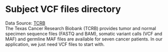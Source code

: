 # Subject VCF files directory 
Data Source: [TCRB](http://txcrb.org/index.html)    
The Texas Cancer Research Biobank (TCRB) provides tumor and normal specimen sequence files (FASTQ and BAM), somatic variant calls (VCF and MAF) and germline MAF files are available for seven cancer patients. In our application, we just need VCF files to start with.    
